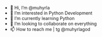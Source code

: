 - 👋 Hi, I’m @muhyrla
- 👀 I’m interested in Python Development
- 🌱 I’m currently learning Python
- 💞️ I’m looking to collaborate on everything
- 📫 How to reach me | tg @muhyrlagod

<!---
muhyrla/muhyrla is a ✨ special ✨ repository because its `README.md` (this file) appears on your GitHub profile.
You can click the Preview link to take a look at your changes.
--->
